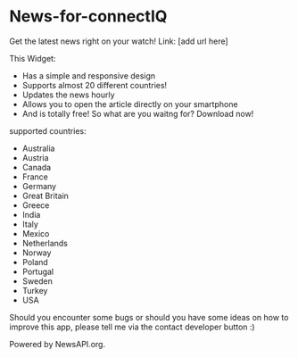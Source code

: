 # News-for-connectIQ

Get the latest news right on your watch!
Link: [add url here]

This Widget:
   * Has a simple and responsive design
   * Supports almost 20 different countries! 
   * Updates the news hourly
   * Allows you to open the article directly on your smartphone
   * And is totally free!
So what are you waitng for? Download now!

supported countries:
   * Australia
   * Austria
   * Canada
   * France
   * Germany
   * Great Britain
   * Greece
   * India
   * Italy
   * Mexico
   * Netherlands
   * Norway
   * Poland
   * Portugal
   * Sweden
   * Turkey
   * USA

Should you encounter some bugs or should you have some ideas on how to improve this app, please tell me via the contact developer button :)

Powered by NewsAPI.org.
